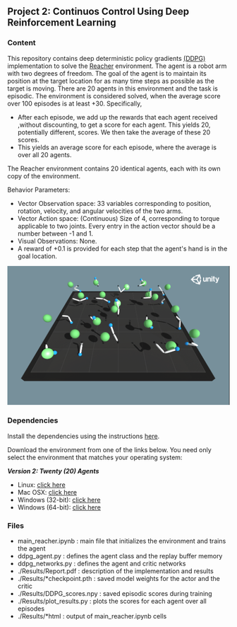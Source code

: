 
## Project 2: Continuos Control Using Deep Reinforcement Learning

### Content

This repository contains deep deterministic policy gradients [(DDPG)](https://arxiv.org/abs/1509.02971) implementation to solve the [Reacher](https://github.com/Unity-Technologies/ml-agents/blob/master/docs/Learning-Environment-Examples.md#reacher) environment. The agent is a robot arm with two degrees of freedom. The goal of the agent is to maintain its position at the target location for as many time steps as possible as the target is moving. There are 20 agents in this environment and the task is episodic.  The environment is considered solved, when the average score over 100 episodes is at least +30. Specifically,

* After each episode, we add up the rewards that each agent received ,without discounting, to get a score for each agent. This yields 20, potentially different, scores. We then take the average of these 20 scores.
* This yields an average score for each episode, where the average is over all 20 agents.

The Reacher environment contains 20 identical agents, each with its own copy of the environment.  

Behavior Parameters:
* Vector Observation space: 33 variables corresponding to position, rotation, velocity, and angular velocities of the two arms.
* Vector Action space: (Continuous) Size of 4, corresponding to torque applicable to two joints. Every entry in the action vector should be a number between -1 and 1.
* Visual Observations: None.
* A reward of +0.1 is provided for each step that the agent's hand is in the goal location. 


![reacher](reacher_environment.png)


### Dependencies

Install the dependencies using the instructions [here](https://github.com/eayvali/DeepRL).

Download the environment from one of the links below.  You need only select the environment that matches your operating system:

**_Version 2: Twenty (20) Agents_**
 - Linux: [click here](https://s3-us-west-1.amazonaws.com/udacity-drlnd/P2/Reacher/Reacher_Linux.zip)
 - Mac OSX: [click here](https://s3-us-west-1.amazonaws.com/udacity-drlnd/P2/Reacher/Reacher.app.zip)
 - Windows (32-bit): [click here](https://s3-us-west-1.amazonaws.com/udacity-drlnd/P2/Reacher/Reacher_Windows_x86.zip)
 - Windows (64-bit): [click here](https://s3-us-west-1.amazonaws.com/udacity-drlnd/P2/Reacher/Reacher_Windows_x86_64.zip)

### Files

* main_reacher.ipynb        : main file that initializes the environment and trains the agent
* ddpg_agent.py             : defines the agent class and the replay buffer memory
* ddpg_networks.py          : defines the agent and critic networks
* ./Results/Report.pdf      : description of the implementation and results
* ./Results/*checkpoint.pth : saved model weights for the actor and the critic
* ./Results/DDPG_scores.npy : saved episodic scores during training
* ./Results/plot_results.py : plots the scores for each agent over all episodes
* ./Results/*html           : output of main_reacher.ipynb cells

